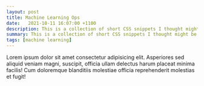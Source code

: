 ```yaml
---
layout: post
title: Machine Learning Ops
date:   2021-10-11 16:07:00 +1100 
description: This is a collection of short CSS snippets I thought might be useful for beginners
summary: This is a collection of short CSS snippets I thought might be useful for beginners.
tags: [machine learning]
---
```


Lorem ipsum dolor sit amet consectetur adipisicing elit. Asperiores sed aliquid veniam magni, suscipit, officia ullam delectus harum placeat minima facilis! Cum doloremque blanditiis molestiae officia reprehenderit molestias et fugit!